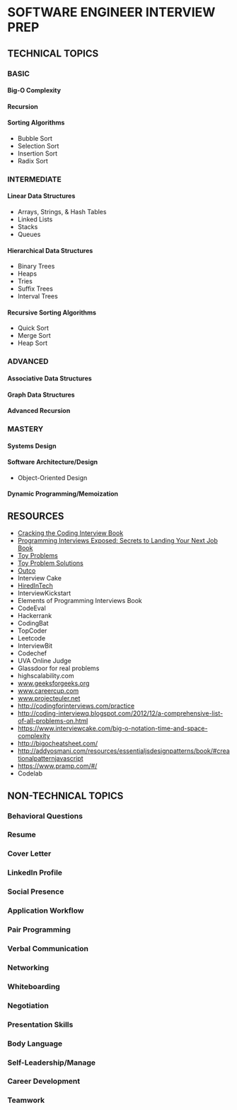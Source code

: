 # SOFTWARE ENGINEER INTERVIEW PREP

## TECHNICAL TOPICS
### BASIC
#### Big-O Complexity
#### Recursion
#### Sorting Algorithms
- Bubble Sort
- Selection Sort
- Insertion Sort
- Radix Sort

### INTERMEDIATE
#### Linear Data Structures
- Arrays, Strings, & Hash Tables
- Linked Lists
- Stacks
- Queues

#### Hierarchical Data Structures
- Binary Trees
- Heaps
- Tries
- Suffix Trees
- Interval Trees

#### Recursive Sorting Algorithms
- Quick Sort
- Merge Sort
- Heap Sort

### ADVANCED
#### Associative Data Structures
#### Graph Data Structures
#### Advanced Recursion

### MASTERY
#### Systems Design

#### Software Architecture/Design
- Object-Oriented Design

#### Dynamic Programming/Memoization

## RESOURCES
- [Cracking the Coding Interview Book](https://drive.google.com/file/d/0B7ERENZtSqGiTGRMMm1zWFduS0E/view)
- [Programming Interviews Exposed: Secrets to Landing Your Next Job Book](http://img105.job1001.com/upload/adminnew/2015-04-03/1428055089-N7PTLH6.pdf)
- [Toy Problems](https://github.com/kchia/2014-12-toy-problems)
- [Toy Problem Solutions](https://docs.google.com/document/d/1QPkkHuT_G6aZH_5OaLUFM9Sf5ugCKjM2gFYLM7MXpSI/edit?usp=sharing) 
- [Outco](https://github.com/alexung/outco-study-guide/blob/master/hwStudyGuide.js)
- Interview Cake
- [HiredInTech](https://www.hiredintech.com/)
- InterviewKickstart
- Elements of Programming Interviews Book
- CodeEval
- Hackerrank
- CodingBat
- TopCoder
- Leetcode
- InterviewBit
- Codechef
- UVA Online Judge
- Glassdoor for real problems
- highscalability.com
- www.geeksforgeeks.org
- www.careercup.com
- www.projecteuler.net
- http://codingforinterviews.com/practice
- http://coding-interviewq.blogspot.com/2012/12/a-comprehensive-list-of-all-problems-on.html
- https://www.interviewcake.com/big-o-notation-time-and-space-complexity
- http://bigocheatsheet.com/
- http://addyosmani.com/resources/essentialjsdesignpatterns/book/#creationalpatternjavascript
- https://www.pramp.com/#/
- Codelab
## NON-TECHNICAL TOPICS
### Behavioral Questions
### Resume
### Cover Letter
### LinkedIn Profile
### Social Presence
### Application Workflow
### Pair Programming
### Verbal Communication
### Networking
### Whiteboarding
### Negotiation
### Presentation Skills
### Body Language
### Self-Leadership/Manage
### Career Development
### Teamwork
